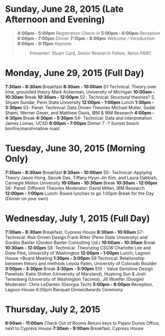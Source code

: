 # Sunday, June 28, 2015 (Late Afternoon and Evening)
>**4:00pm - 5:00pm** Registration Check-in
>**5:00pm - 6:00pm** Reception 
>**6:00pm - 7:00pm** Dinner
>**7:15pm - 8:00pm** Welcome / Introduction 
>**8:00pm - 9:15pm** Keynote
>> Presenter:  Stuart Card, Senior Research Fellow, Xerox PARC


# Monday, June 29, 2015 (Full Day)
**7:30am - 8:30am** Breakfast
**8:30am - 10:00am** S1-Technical: Theory over time, grounded theory 
Mark Ackerman, University of Michigan
**10:00am - 10:30am** Break
**10:30am - 12:00pm** S2- Technical: Structural theories?
S. Shyam Sundar, Penn State University
**12:00pm - 1:00pm** Lunch 
**1:30pm - 3:30pm** S3- Panel: Technical: Data Driven Theories
Michael Muller, Sadat Shami, Werner Geyer, and Matthew Davis, IBM & IBM Research 
**4:00pm - 4:30pm** Break
**4:30pm - 5:30pm** S4- Technical: Data and interpretation
James Lomas, UCSD
**6:00pm - 7:00pm** Dinner
7 -?   Sunset beach bonfire/marshmallow roast

# Tuesday, June 30, 2015 (Morning Only)
**7:30am - 8:30am** Breakfast
**8:30am - 10:00am** S5- Technical: Applying Theory
Jason Hong, Sauvik Das, Tiffany Hyun-Jin Kim, and Laura Dabbish, Carnegie Mellon University
**10:00am - 10:30am** Break
**10:30am - 12:00pm** S6- Panel: Different Theories 
Moderator: David Millen, IBM Research
**12:00pm - 1:00pm** Lunch: Boxed lunches to go
1:00pm Break for the Day (Dinner on your own)

# Wednesday, July 1, 2015 (Full Day)
**7:30am - 8:30am** Breakfast, Cypress House
**8:30am - 10:00am** S7- Technical: Risk-Driven Design
Frank Ritter (Penn State University) and Gordon Baxter (Gordon Baxter Consulting Ltd.)
**10:00am - 10:30am** Break
**10:30am - 12:00pm** S8 :Technical: Theorizing CSCW
Charlotte Lee and Drew Pine, University of Washington
**12:00pm - 1:00pm** Lunch, Lagoon House +Board Meeting
**1:30pm - 3:00pm** S9:Technical: Relationship between theory and methods
Leysia Palen, University of Colorado Boulder
**3:00pm - 3:30pm** Break
**3:30pm - 5:00pm** S10 - Value Sensitive Design 
Panelists: Katie Shilton (University of Maryland), Huatong Sun & Josh Tenenberg (University of Washington Tacoma), Jill Woelfer (Google)
Moderator: Chris LeDantec (Georgia Tech)
**5:00pm - 6:00pm** Reception, Lagoon House
6:00pm Banquet Dinner/Awards Ceremony


# Thursday, July 2, 2015
**6:00am - 11:00am** Check Out of Rooms
   Return keys to Pajaro Dunes Office, next to Cypress House
**7:30am - 9:00am** Breakfast, Cypress House